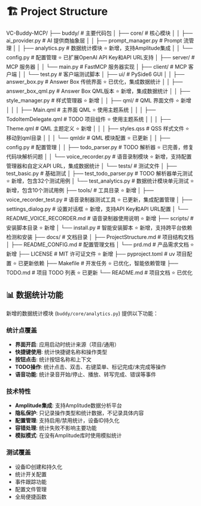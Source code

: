 # 🏗️ Project Structure

VC-Buddy-MCP/
├── buddy/                          # 主要代码包
│   ├── core/                       # 核心模块
│   │   ├── ai_provider.py         # AI 提供商抽象层
│   │   ├── prompt_manager.py      # Prompt 流管理
│   │   ├── analytics.py           # 数据统计模块 ⭐ 新增，支持Amplitude集成
│   │   └── config.py              # 配置管理 ⭐ 已扩展OpenAI API Key和API URL支持
│   ├── server/                     # MCP 服务器
│   │   └── main.py                # FastMCP 服务器实现
│   ├── client/                     # MCP 客户端
│   │   └── test.py                # 客户端测试脚本
│   ├── ui/                         # PySide6 GUI
│   │   ├── answer_box.py          # Answer Box 传统界面 ⭐ 已优化，集成数据统计
│   │   ├── answer_box_qml.py      # Answer Box QML版本 ⭐ 新增，集成数据统计
│   │   ├── style_manager.py       # 样式管理器 ⭐ 新增
│   │   ├── qml/                   # QML 界面文件 ⭐ 新增
│   │   │   ├── Main.qml           # 主界面 QML ⭐ 使用主题系统
│   │   │   ├── TodoItemDelegate.qml # TODO 项目组件 ⭐ 使用主题系统
│   │   │   ├── Theme.qml          # QML 主题定义 ⭐ 新增
│   │   │   ├── styles.qss         # QSS 样式文件 ⭐ 移动到qml目录
│   │   │   └── qmldir             # QML 模块配置 ⭐ 已更新
│   │   ├── config.py              # 配置管理
│   │   ├── todo_parser.py         # TODO 解析器 ⭐ 已完善，修复代码块解析问题
│   │   └── voice_recorder.py      # 语音录制模块 ⭐ 新增，支持配置管理器和自定义API URL，集成数据统计
│   └── tests/                      # 测试文件
│       ├── test_basic.py          # 基础测试
│       ├── test_todo_parser.py    # TODO 解析器单元测试 ⭐ 新增，包含32个测试用例
│       └── test_analytics.py      # 数据统计模块单元测试 ⭐ 新增，包含10个测试用例
├── tools/                          # 工具目录 ⭐ 新增
│   ├── voice_recorder_test.py     # 语音录制器测试工具 ⭐ 已更新，集成配置管理
│   ├── settings_dialog.py         # 设置对话框 ⭐ 新增，支持API Key和API URL配置
│   └── README_VOICE_RECORDER.md   # 语音录制器使用说明 ⭐ 新增
├── scripts/                        # 安装脚本目录 ⭐ 新增
│   └── install.py                 # 智能安装脚本 ⭐ 新增，支持跨平台依赖检测和安装
├── docs/                           # 文档目录
│   ├── ProjectStructure.md        # 项目结构文档
│   ├── README_CONFIG.md           # 配置管理文档
│   └── prd.md                     # 产品需求文档 ⭐ 新增
├── LICENSE                         # MIT 许可证文件 ⭐ 新增
├── pyproject.toml                  # uv 项目配置 ⭐ 已更新依赖
├── Makefile                        # 开发任务 ⭐ 已优化，智能依赖管理
├── TODO.md                         # 项目 TODO 列表 ⭐ 已更新
└── README.md                       # 项目文档 ⭐ 已优化

## 📊 数据统计功能

新增的数据统计模块 (`buddy/core/analytics.py`) 提供以下功能：

### 统计点覆盖
- **界面开启**: 应用启动时统计来源（项目/通用）
- **快捷键使用**: 统计快捷键名称和操作类型
- **按钮点击**: 统计按钮名称和上下文
- **TODO操作**: 统计点击、双击、右键菜单、标记完成/未完成等操作
- **语音功能**: 统计录音开始/停止、播放、转写完成、错误等事件

### 技术特性
- **Amplitude集成**: 支持Amplitude数据分析平台
- **隐私保护**: 只记录操作类型和统计数据，不记录具体内容
- **配置管理**: 支持启用/禁用统计，设备ID持久化
- **容错处理**: 统计失败不影响主要功能
- **模拟模式**: 在没有Amplitude库时使用模拟统计

### 测试覆盖
- 设备ID创建和持久化
- 统计开关配置
- 事件跟踪功能
- 配置文件管理
- 全局便捷函数
